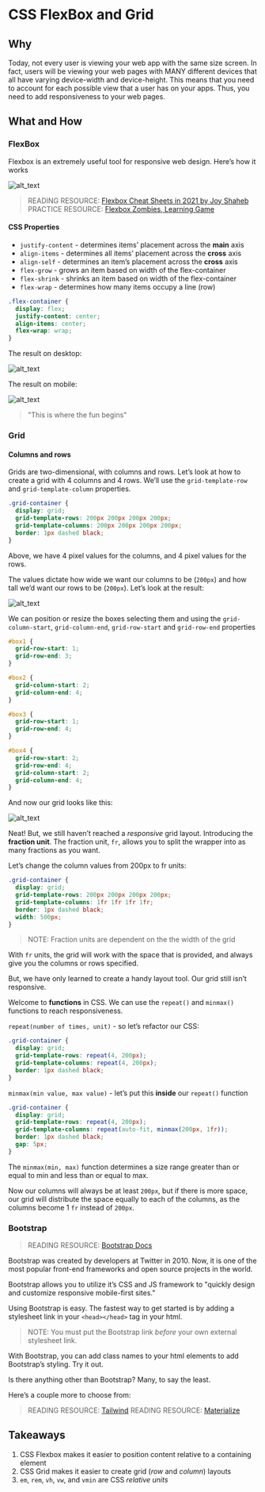 # CSS FlexBox and Grid

## Why

Today, not every user is viewing your web app with the same size screen. In fact, users will be viewing your web pages with MANY different devices that all have varying device-width and device-height. This means that you need to account for each possible view that a user has on your apps. Thus, you need to add responsiveness to your web pages.

## What and How

### FlexBox

Flexbox is an extremely useful tool for responsive web design. Here’s how it works

![alt_text](/assets/images/lectures/css/flexbox-architecture.png)

> READING RESOURCE: [Flexbox Cheat Sheets in 2021 by Joy Shaheb](https://dev.to/joyshaheb/flexbox-cheat-sheets-in-2021-css-2021-3edl)
> PRACTICE RESOURCE: [Flexbox Zombies, Learning Game](https://mastery.games/flexboxzombies/)

#### CSS Properties

- `justify-content` - determines items’ placement across the **main** axis
- `align-items` - determines all items’ placement across the **cross** axis
- `align-self` - determines an item’s placement across the **cross** axis
- `flex-grow` - grows an item based on width of the flex-container
- `flex-shrink` - shrinks an item based on width of the flex-container
- `flex-wrap` - determines how many items occupy a line (row)

```css
.flex-container {
  display: flex;
  justify-content: center;
  align-items: center;
  flex-wrap: wrap;
}
```

The result on desktop:

![alt_text](/assets/images/lectures/css/desktop-result.png)

The result on mobile:

![alt_text](/assets/images/lectures/css/mobile-result.png)

> "This is where the fun begins"

### Grid

#### Columns and rows

Grids are two-dimensional, with columns and rows. Let’s look at how to create a grid with 4 columns and 4 rows. We’ll use the `grid-template-row` and `grid-template-column` properties.

```css
.grid-container {
  display: grid;
  grid-template-rows: 200px 200px 200px 200px;
  grid-template-columns: 200px 200px 200px 200px;
  border: 1px dashed black;
}
```

Above, we have 4 pixel values for the columns, and 4 pixel values for the rows.

The values dictate how wide we want our columns to be (`200px`) and how tall we’d want our rows to be (`200px`). Let’s look at the result:

![alt_text](/assets/images/lectures/css/grid-result.png)

We can position or resize the boxes selecting them and using the `grid-column-start`, `grid-column-end`, `grid-row-start` and `grid-row-end` properties

```css
#box1 {
  grid-row-start: 1;
  grid-row-end: 3;
}

#box2 {
  grid-column-start: 2;
  grid-column-end: 4;
}

#box3 {
  grid-row-start: 1;
  grid-row-end: 4;
}

#box4 {
  grid-row-start: 2;
  grid-row-end: 4;
  grid-column-start: 2;
  grid-column-end: 4;
}
```

And now our grid looks like this:

![alt_text](/assets/images/lectures/css/grid-result2.png)

Neat! But, we still haven’t reached a _responsive_ grid layout. Introducing the **fraction unit**. The fraction unit, `fr`, allows you to split the wrapper into as many fractions as you want.

Let’s change the column values from 200px to fr units:

```css
.grid-container {
  display: grid;
  grid-template-rows: 200px 200px 200px 200px;
  grid-template-columns: 1fr 1fr 1fr 1fr;
  border: 1px dashed black;
  width: 500px;
}
```

> NOTE: Fraction units are dependent on the the width of the grid

With `fr` units, the grid will work with the space that is provided, and always give you the columns or rows specified.

But, we have only learned to create a handy layout tool. Our grid still isn’t responsive.

Welcome to **functions** in CSS. We can use the `repeat()` and `minmax()` functions to reach responsiveness.

`repeat(number of times, unit)` - so let’s refactor our CSS:

```css
.grid-container {
  display: grid;
  grid-template-rows: repeat(4, 200px);
  grid-template-columns: repeat(4, 200px);
  border: 1px dashed black;
}
```

`minmax(min value, max value)` - let’s put this **inside** our `repeat()` function

```css
.grid-container {
  display: grid;
  grid-template-rows: repeat(4, 200px);
  grid-template-columns: repeat(auto-fit, minmax(200px, 1fr));
  border: 1px dashed black;
  gap: 5px;
}
```

The `minmax(min, max)` function determines a size range greater than or equal to min and less than or equal to max.

Now our columns will always be at least `200px`, but if there is more space, our grid will distribute the space equally to each of the columns, as the columns become 1 `fr` instead of `200px`.

### Bootstrap

> READING RESOURCE: [Bootstrap Docs](https://getbootstrap.com/docs/4.5/getting-started/introduction/)

Bootstrap was created by developers at Twitter in 2010. Now, it is one of the most popular front-end frameworks and open source projects in the world.

Bootstrap allows you to utilize it’s CSS and JS framework to "quickly design and customize responsive mobile-first sites."

Using Bootstrap is easy. The fastest way to get started is by adding a stylesheet link in your `<head></head>` tag in your html.

> NOTE: You must put the Bootstrap link _before_ your own external stylesheet link.

With Bootstrap, you can add class names to your html elements to add Bootstrap’s styling. Try it out.

Is there anything other than Bootstrap? Many, to say the least.

Here’s a couple more to choose from:

> READING RESOURCE: [Tailwind](https://tailwindcss.com/)
> READING RESOURCE: [Materialize](https://materializecss.com/getting-started.html)

## Takeaways

1. CSS Flexbox makes it easier to position content relative to a containing element
2. CSS Grid makes it easier to create grid (_row_ and _column_) layouts
3. `em`, `rem`, `vh`, `vw`, and `vmin` are CSS _relative units_

<br>
